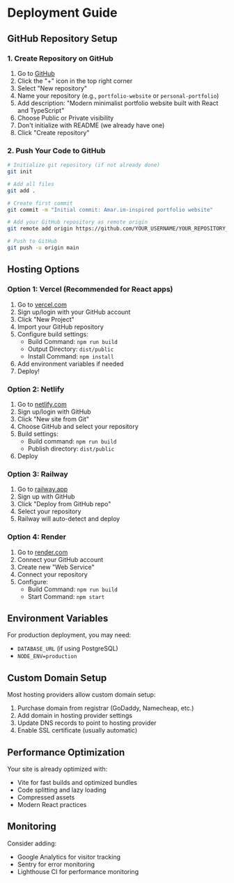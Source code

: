 # Deployment Guide

## GitHub Repository Setup

### 1. Create Repository on GitHub
1. Go to [GitHub](https://github.com)
2. Click the "+" icon in the top right corner
3. Select "New repository"
4. Name your repository (e.g., `portfolio-website` or `personal-portfolio`)
5. Add description: "Modern minimalist portfolio website built with React and TypeScript"
6. Choose Public or Private visibility
7. Don't initialize with README (we already have one)
8. Click "Create repository"

### 2. Push Your Code to GitHub
```bash
# Initialize git repository (if not already done)
git init

# Add all files
git add .

# Create first commit
git commit -m "Initial commit: Amar.im-inspired portfolio website"

# Add your GitHub repository as remote origin
git remote add origin https://github.com/YOUR_USERNAME/YOUR_REPOSITORY_NAME.git

# Push to GitHub
git push -u origin main
```

## Hosting Options

### Option 1: Vercel (Recommended for React apps)
1. Go to [vercel.com](https://vercel.com)
2. Sign up/login with your GitHub account
3. Click "New Project"
4. Import your GitHub repository
5. Configure build settings:
   - Build Command: `npm run build`
   - Output Directory: `dist/public`
   - Install Command: `npm install`
6. Add environment variables if needed
7. Deploy!

### Option 2: Netlify
1. Go to [netlify.com](https://netlify.com)
2. Sign up/login with GitHub
3. Click "New site from Git"
4. Choose GitHub and select your repository
5. Build settings:
   - Build command: `npm run build`
   - Publish directory: `dist/public`
6. Deploy

### Option 3: Railway
1. Go to [railway.app](https://railway.app)
2. Sign up with GitHub
3. Click "Deploy from GitHub repo"
4. Select your repository
5. Railway will auto-detect and deploy

### Option 4: Render
1. Go to [render.com](https://render.com)
2. Connect your GitHub account
3. Create new "Web Service"
4. Connect your repository
5. Configure:
   - Build Command: `npm run build`
   - Start Command: `npm start`

## Environment Variables

For production deployment, you may need:
- `DATABASE_URL` (if using PostgreSQL)
- `NODE_ENV=production`

## Custom Domain Setup

Most hosting providers allow custom domain setup:
1. Purchase domain from registrar (GoDaddy, Namecheap, etc.)
2. Add domain in hosting provider settings
3. Update DNS records to point to hosting provider
4. Enable SSL certificate (usually automatic)

## Performance Optimization

Your site is already optimized with:
- Vite for fast builds and optimized bundles
- Code splitting and lazy loading
- Compressed assets
- Modern React practices

## Monitoring

Consider adding:
- Google Analytics for visitor tracking
- Sentry for error monitoring
- Lighthouse CI for performance monitoring